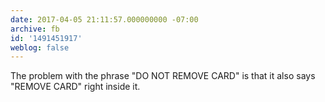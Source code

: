 ```yaml
---
date: 2017-04-05 21:11:57.000000000 -07:00
archive: fb
id: '1491451917'
weblog: false
---
```


The problem with the phrase "DO NOT REMOVE CARD" is that it also says "REMOVE CARD" right inside it.
